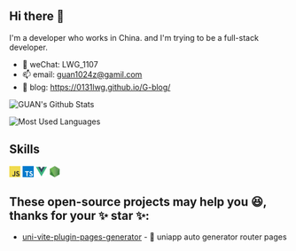 ## Hi there 👋
I'm a developer who works in China. and I'm trying to be a full-stack developer.
- 💬 weChat: LWG_1107
- 📫 email: guan1024z@gamil.com
- 🌱 blog: https://0131lwg.github.io/G-blog/
  
![GUAN's Github Stats](https://github-readme-stats-git-masterrstaa-rickstaa.vercel.app/api?username=0131LWG&show_icons=true&theme=highcontrast&count_private=true&border_radius=50%&include_all_commits=true&hide_border=true&icon_color=red)

![Most Used Languages](https://github-readme-stats-git-masterrstaa-rickstaa.vercel.app/api/top-langs/?username=0131LWG&theme=highcontrast&layout=compact&border_radius=50%&hide_border=true)

## Skills
<code><img height="20" src="https://raw.githubusercontent.com/github/explore/80688e429a7d4ef2fca1e82350fe8e3517d3494d/topics/javascript/javascript.png"></code>
<code><img height="20" src="https://raw.githubusercontent.com/github/explore/80688e429a7d4ef2fca1e82350fe8e3517d3494d/topics/typescript/typescript.png"></code>
<code><img height="20" src="https://raw.githubusercontent.com/github/explore/80688e429a7d4ef2fca1e82350fe8e3517d3494d/topics/vue/vue.png"></code>
<code><img height="20" src="https://raw.githubusercontent.com/github/explore/80688e429a7d4ef2fca1e82350fe8e3517d3494d/topics/nodejs/nodejs.png"></code>

## These open-source projects may help you 😆, thanks for your ✨ star ✨:
- [uni-vite-plugin-pages-generator](https://github.com/0131LWG/uni-vite-plugin-pages-generator) - 🤔 uniapp auto generator router pages

<!-- 

Here are some ideas to get you started:

- 🔭 I’m currently working on ...
- 🌱 I’m currently learning ...
- 👯 I’m looking to collaborate on ...
- 🤔 I’m looking for help with ...
- 💬 Ask me about ...
- 📫 How to reach me: ...
- 😄 Pronouns: ...
- ⚡ Fun fact: ...
-->
